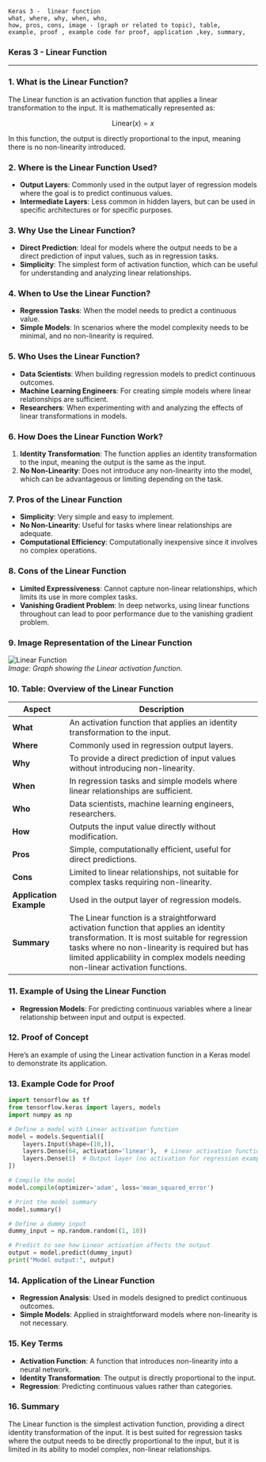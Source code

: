 ```code
Keras 3 -  linear function
what, where, why, when, who, 
how, pros, cons, image - (graph or related to topic), table,
example, proof , example code for proof, application ,key, summary,
```
### **Keras 3 - Linear Function**

---

### **1. What is the Linear Function?**
The Linear function is an activation function that applies a linear transformation to the input. It is mathematically represented as:

$$ \text{Linear}(x) = x $$

In this function, the output is directly proportional to the input, meaning there is no non-linearity introduced.

### **2. Where is the Linear Function Used?**
- **Output Layers**: Commonly used in the output layer of regression models where the goal is to predict continuous values.
- **Intermediate Layers**: Less common in hidden layers, but can be used in specific architectures or for specific purposes.

### **3. Why Use the Linear Function?**
- **Direct Prediction**: Ideal for models where the output needs to be a direct prediction of input values, such as in regression tasks.
- **Simplicity**: The simplest form of activation function, which can be useful for understanding and analyzing linear relationships.

### **4. When to Use the Linear Function?**
- **Regression Tasks**: When the model needs to predict a continuous value.
- **Simple Models**: In scenarios where the model complexity needs to be minimal, and no non-linearity is required.

### **5. Who Uses the Linear Function?**
- **Data Scientists**: When building regression models to predict continuous outcomes.
- **Machine Learning Engineers**: For creating simple models where linear relationships are sufficient.
- **Researchers**: When experimenting with and analyzing the effects of linear transformations in models.

### **6. How Does the Linear Function Work?**
1. **Identity Transformation**: The function applies an identity transformation to the input, meaning the output is the same as the input.
2. **No Non-Linearity**: Does not introduce any non-linearity into the model, which can be advantageous or limiting depending on the task.

### **7. Pros of the Linear Function**
- **Simplicity**: Very simple and easy to implement.
- **No Non-Linearity**: Useful for tasks where linear relationships are adequate.
- **Computational Efficiency**: Computationally inexpensive since it involves no complex operations.

### **8. Cons of the Linear Function**
- **Limited Expressiveness**: Cannot capture non-linear relationships, which limits its use in more complex tasks.
- **Vanishing Gradient Problem**: In deep networks, using linear functions throughout can lead to poor performance due to the vanishing gradient problem.

### **9. Image Representation of the Linear Function**

![Linear Function](https://github.com/engineer-ece/Keras-learn/blob/6b530d3a1f89a01eb860212e81a703d0b38aa9ae/Keras3/02.%20Layers%20API/02.%20Layer%20activations/16.%20linear%20function/linear_function.png)  
*Image: Graph showing the Linear activation function.*

### **10. Table: Overview of the Linear Function**

| **Aspect**              | **Description**                                                                 |
|-------------------------|---------------------------------------------------------------------------------|
| **What**                | An activation function that applies an identity transformation to the input.    |
| **Where**               | Commonly used in regression output layers.                                      |
| **Why**                 | To provide a direct prediction of input values without introducing non-linearity.|
| **When**                | In regression tasks and simple models where linear relationships are sufficient. |
| **Who**                 | Data scientists, machine learning engineers, researchers.                        |
| **How**                 | Outputs the input value directly without modification.                           |
| **Pros**                | Simple, computationally efficient, useful for direct predictions.                |
| **Cons**                | Limited to linear relationships, not suitable for complex tasks requiring non-linearity.|
| **Application Example** | Used in the output layer of regression models.                                  |
| **Summary**             | The Linear function is a straightforward activation function that applies an identity transformation. It is most suitable for regression tasks where no non-linearity is required but has limited applicability in complex models needing non-linear activation functions. |

### **11. Example of Using the Linear Function**
- **Regression Models**: For predicting continuous variables where a linear relationship between input and output is expected.

### **12. Proof of Concept**
Here’s an example of using the Linear activation function in a Keras model to demonstrate its application.

### **13. Example Code for Proof**

```python
import tensorflow as tf
from tensorflow.keras import layers, models
import numpy as np

# Define a model with Linear activation function
model = models.Sequential([
    layers.Input(shape=(10,)),
    layers.Dense(64, activation='linear'),  # Linear activation function
    layers.Dense(1)  # Output layer (no activation for regression example)
])

# Compile the model
model.compile(optimizer='adam', loss='mean_squared_error')

# Print the model summary
model.summary()

# Define a dummy input
dummy_input = np.random.random((1, 10))

# Predict to see how Linear activation affects the output
output = model.predict(dummy_input)
print("Model output:", output)
```

### **14. Application of the Linear Function**
- **Regression Analysis**: Used in models designed to predict continuous outcomes.
- **Simple Models**: Applied in straightforward models where non-linearity is not necessary.

### **15. Key Terms**
- **Activation Function**: A function that introduces non-linearity into a neural network.
- **Identity Transformation**: The output is directly proportional to the input.
- **Regression**: Predicting continuous values rather than categories.

### **16. Summary**
The Linear function is the simplest activation function, providing a direct identity transformation of the input. It is best suited for regression tasks where the output needs to be directly proportional to the input, but it is limited in its ability to model complex, non-linear relationships.
